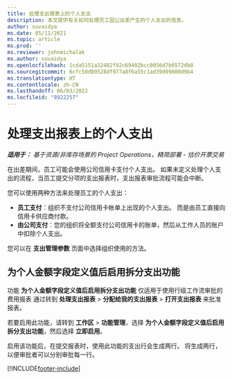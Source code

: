 ```yaml
---
title: 处理支出报表上的个人支出
description: 本文提供有关如何处理员工因公出差产生的个人支出的信息。
author: suvaidya
ms.date: 05/11/2021
ms.topic: article
ms.prod: ''
ms.reviewer: johnmichalak
ms.author: suvaidya
ms.openlocfilehash: 1cda5151a32482f92c69402bcc0056d7b6572db8
ms.sourcegitcommit: 6cfc50d89528df977a8f6a55c1ad39d99800d9b4
ms.translationtype: HT
ms.contentlocale: zh-CN
ms.lasthandoff: 06/03/2022
ms.locfileid: "8922257"
---
```

# <a name="work-with-personal-expenses-on-an-expense-report"></a>处理支出报表上的个人支出

_**适用于：** 基于资源/非库存场景的 Project Operations，精简部署 - 估价开票交易_

在出差期间，员工可能会使用公司信用卡支付个人支出。 如果未定义处理个人支出的流程，当员工提交分项的支出报表时，支出报表审批流程可能会中断。

您可以使用两种方法来处理员工的个人支出：

  - **员工支付**：组织不支付公司信用卡帐单上出现的个人支出。 而是由员工直接向信用卡供应商付款。 
  - **由公司支付**：您的组织将全额支付公司信用卡的账单，然后从工作人员的账户中扣除个人支出。

您可以在 **支出管理参数** 页面中选择组织使用的方法。


## <a name="enable-split-expense-function-when-personal-amount-field-has-value-defined"></a>为个人金额字段定义值后启用拆分支出功能

功能 **为个人金额字段定义值后启用拆分支出功能** 仅适用于使用行级工作流审批的费用报表 通过转到 **处理支出报表** > **分配给我的支出报表** > **打开支出报表** 来批准报表。 

若要启用此功能，请转到 **工作区** > **功能管理**，选择 **为个人金额字段定义值后启用拆分支出功能**，然后选择 **立即启用**。 

启用该功能后，在提交报表时，使用此功能的支出行会生成两行。 将生成两行，以便审批者可以分别审批每一行。


[!INCLUDE[footer-include](../includes/footer-banner.md)]
